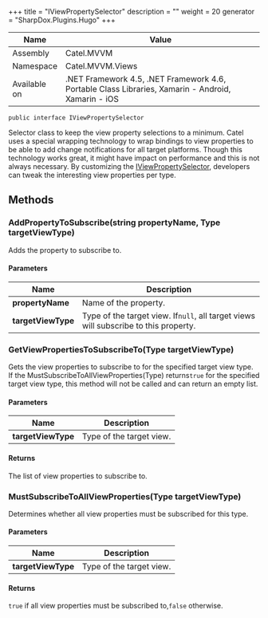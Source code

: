 

+++
title = "IViewPropertySelector" 
description = ""
weight = 20
generator = "SharpDox.Plugins.Hugo"
+++

Name|Value
---|---
Assembly|Catel.MVVM
Namespace|Catel.MVVM.Views
Available on|.NET Framework 4.5, .NET Framework 4.6, Portable Class Libraries, Xamarin - Android, Xamarin - iOS

```
public interface IViewPropertySelector
```

Selector class to keep the view property selections to a minimum. Catel uses a special wrapping technology to wrap bindings to view properties to be able to add change notifications for all target platforms. Though this technology works great, it might have impact on performance and this is not always necessary. By customizing the [IViewPropertySelector](#), developers can tweak the interesting view properties per type.

## Methods

### AddPropertyToSubscribe(string propertyName, Type targetViewType)

Adds the property to subscribe to.

#### Parameters

Name|Description
---|---
**propertyName**|Name of the property.
**targetViewType**|Type of the target view. If`null`, all target views will subscribe to this property.

### GetViewPropertiesToSubscribeTo(Type targetViewType)

Gets the view properties to subscribe to for the specified target view type. If the MustSubscribeToAllViewProperties(Type) returns`true` for the specified target view type, this method will not be called and can return an empty list.

#### Parameters

Name|Description
---|---
**targetViewType**|Type of the target view.

#### Returns

The list of view properties to subscribe to.

### MustSubscribeToAllViewProperties(Type targetViewType)

Determines whether all view properties must be subscribed for this type.

#### Parameters

Name|Description
---|---
**targetViewType**|Type of the target view.

#### Returns

`true` if all view properties must be subscribed to,`false` otherwise.


